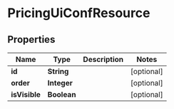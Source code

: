 
# PricingUiConfResource

## Properties
Name | Type | Description | Notes
------------ | ------------- | ------------- | -------------
**id** | **String** |  |  [optional]
**order** | **Integer** |  |  [optional]
**isVisible** | **Boolean** |  |  [optional]



